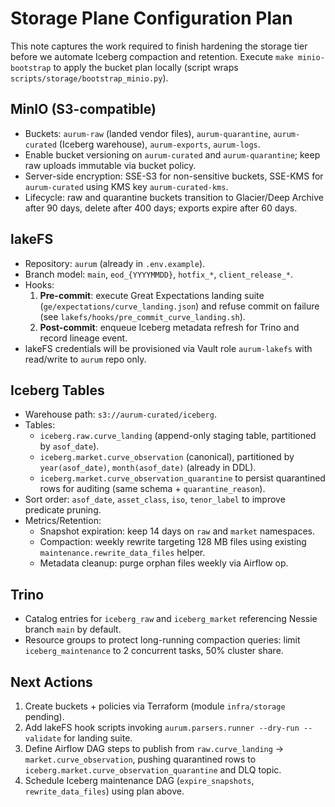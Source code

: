 # Storage Plane Configuration Plan

This note captures the work required to finish hardening the storage tier before we automate Iceberg compaction and retention. Execute `make minio-bootstrap` to apply the bucket plan locally (script wraps `scripts/storage/bootstrap_minio.py`).

## MinIO (S3-compatible)
- Buckets: `aurum-raw` (landed vendor files), `aurum-quarantine`, `aurum-curated` (Iceberg warehouse), `aurum-exports`, `aurum-logs`.
- Enable bucket versioning on `aurum-curated` and `aurum-quarantine`; keep raw uploads immutable via bucket policy.
- Server-side encryption: SSE-S3 for non-sensitive buckets, SSE-KMS for `aurum-curated` using KMS key `aurum-curated-kms`.
- Lifecycle: raw and quarantine buckets transition to Glacier/Deep Archive after 90 days, delete after 400 days; exports expire after 60 days.

## lakeFS
- Repository: `aurum` (already in `.env.example`).
- Branch model: `main`, `eod_{YYYYMMDD}`, `hotfix_*`, `client_release_*`.
- Hooks:
  1. **Pre-commit**: execute Great Expectations landing suite (`ge/expectations/curve_landing.json`) and refuse commit on failure (see `lakefs/hooks/pre_commit_curve_landing.sh`).
  2. **Post-commit**: enqueue Iceberg metadata refresh for Trino and record lineage event.
- lakeFS credentials will be provisioned via Vault role `aurum-lakefs` with read/write to `aurum` repo only.

## Iceberg Tables
- Warehouse path: `s3://aurum-curated/iceberg`.
- Tables:
  - `iceberg.raw.curve_landing` (append-only staging table, partitioned by `asof_date`).
  - `iceberg.market.curve_observation` (canonical), partitioned by `year(asof_date)`, `month(asof_date)` (already in DDL).
  - `iceberg.market.curve_observation_quarantine` to persist quarantined rows for auditing (same schema + `quarantine_reason`).
- Sort order: `asof_date`, `asset_class`, `iso`, `tenor_label` to improve predicate pruning.
- Metrics/Retention:
  - Snapshot expiration: keep 14 days on `raw` and `market` namespaces.
  - Compaction: weekly rewrite targeting 128 MB files using existing `maintenance.rewrite_data_files` helper.
  - Metadata cleanup: purge orphan files weekly via Airflow op.

## Trino
- Catalog entries for `iceberg_raw` and `iceberg_market` referencing Nessie branch `main` by default.
- Resource groups to protect long-running compaction queries: limit `iceberg_maintenance` to 2 concurrent tasks, 50% cluster share.

## Next Actions
1. Create buckets + policies via Terraform (module `infra/storage` pending).
2. Add lakeFS hook scripts invoking `aurum.parsers.runner --dry-run --validate` for landing suite.
3. Define Airflow DAG steps to publish from `raw.curve_landing` → `market.curve_observation`, pushing quarantined rows to `iceberg.market.curve_observation_quarantine` and DLQ topic.
4. Schedule Iceberg maintenance DAG (`expire_snapshots`, `rewrite_data_files`) using plan above.
